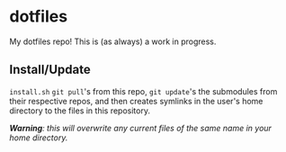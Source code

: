 # dotfiles

My dotfiles repo! This is (as always) a work in progress.

## Install/Update
`install.sh` `git pull`'s from this repo, `git update`'s the submodules from their respective repos, and then creates symlinks in the user's home directory to the files in this repository.

*__Warning__: this will overwrite any current files of the same name in your home directory.*
